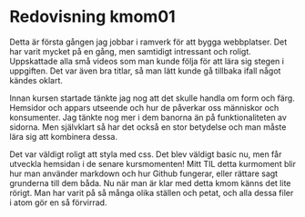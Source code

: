 ---
---
Redovisning kmom01
=========================

Detta är första gången jag jobbar i ramverk för att bygga webbplatser. Det har varit mycket på en gång, men samtidigt intressant och roligt. Uppskattade alla små videos som man kunde följa för att lära sig stegen i uppgiften. Det var även bra titlar, så man lätt kunde gå tillbaka ifall något kändes oklart.

Innan kursen startade tänkte jag nog att det skulle handla om form och färg. Hemsidor och appars utseende och hur de påverkar oss människor och konsumenter. Jag tänkte nog mer i dem banorna än på funktionaliteten av sidorna. Men självklart så har det också en stor betydelse och man måste lära sig att kombinera dessa.

Det var väldigt roligt att styla med css. Det blev väldigt basic nu, men får utveckla hemsidan i de senare kursmomenten! Mitt TIL detta kurmoment blir hur man använder markdown och hur Github fungerar, eller rättare sagt grunderna till dem båda. Nu när man är klar med detta kmom känns det lite rörigt. Man har varit på så många olika ställen och petat, och alla dessa filer i atom gör en så förvirrad.
